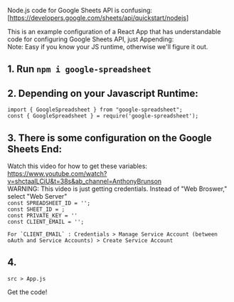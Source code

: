Node.js code for Google Sheets API is confusing: [https://developers.google.com/sheets/api/quickstart/nodejs]

This is an example configuration of a React App that has understandable code for configuring Google Sheets API, just Appending: <br />
Note: Easy if you know your JS runtime, otherwise we'll figure it out.


## 1. Run `npm i google-spreadsheet`
  
## 2. Depending on your Javascript Runtime: <br />
   `import { GoogleSpreadsheet } from "google-spreadsheet";`<br />
   `const { GoogleSpreadsheet } = require('google-spreadsheet');`
   
## 3. There is some configuration on the Google Sheets End: <br /> 
Watch this video for how to get these variables: https://www.youtube.com/watch?v=shctaaILCiU&t=38s&ab_channel=AnthonyBrunson<br />
    WARNING: This video is just getting credentials. Instead of "Web Broswer," select "Web Server" <br />
    `const SPREADSHEET_ID = '';`<br />
    `const SHEET_ID = ;`<br />
    `const PRIVATE_KEY = ''`<br />
    `const CLIENT_EMAIL = '';`<br />
    
    For `CLIENT_EMAIL` : Credentials > Manage Service Account (between oAuth and Service Accounts) > Create Service Account

## 4. 
  `src > App.js`
    
  Get the code!
    
